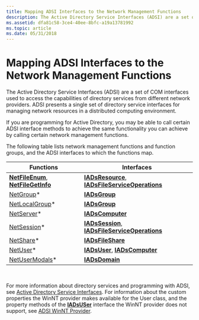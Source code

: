 ```yaml
---
title: Mapping ADSI Interfaces to the Network Management Functions
description: The Active Directory Service Interfaces (ADSI) are a set of COM interfaces used to access the capabilities of directory services from different network providers.
ms.assetid: dfa81c58-3ce4-40ee-8bfc-a19a13781992
ms.topic: article
ms.date: 05/31/2018
---
```


# Mapping ADSI Interfaces to the Network Management Functions

The Active Directory Service Interfaces (ADSI) are a set of COM interfaces used to access the capabilities of directory services from different network providers. ADSI presents a single set of directory service interfaces for managing network resources in a distributed computing environment.

If you are programming for Active Directory, you may be able to call certain ADSI interface methods to achieve the same functionality you can achieve by calling certain network management functions.

The following table lists network management functions and function groups, and the ADSI interfaces to which the functions map.



| Functions                                                                  | Interfaces                                                                                             |
|----------------------------------------------------------------------------|--------------------------------------------------------------------------------------------------------|
| [**NetFileEnum**](https://docs.microsoft.com/windows/desktop/api/lmshare/nf-lmshare-netfileenum), [**NetFileGetInfo**](https://docs.microsoft.com/windows/desktop/api/lmshare/nf-lmshare-netfilegetinfo) | [**IADsResource**](https://docs.microsoft.com/windows/desktop/api/iads/nn-iads-iadsresource), [**IADsFileServiceOperations**](https://docs.microsoft.com/windows/desktop/api/iads/nn-iads-iadsfileserviceoperations) |
| [NetGroup](group-functions.md)\*                                          | [**IADsGroup**](https://docs.microsoft.com/windows/desktop/api/iads/nn-iads-iadsgroup)                                                                        |
| [NetLocalGroup](local-group-functions.md)\*                               | [**IADsGroup**](https://docs.microsoft.com/windows/desktop/api/iads/nn-iads-iadsgroup)                                                                        |
| [NetServer](server-functions.md)\*                                        | [**IADsComputer**](https://docs.microsoft.com/windows/desktop/api/iads/nn-iads-iadscomputer)                                                                  |
| [NetSession](session-functions.md)\*                                      | [**IADsSession**](https://docs.microsoft.com/windows/desktop/api/iads/nn-iads-iadssession), [**IADsFileServiceOperations**](https://docs.microsoft.com/windows/desktop/api/iads/nn-iads-iadsfileserviceoperations)   |
| [NetShare](share-functions.md)\*                                          | [**IADsFileShare**](https://docs.microsoft.com/windows/desktop/api/iads/nn-iads-iadsfileshare)                                                                |
| [NetUser](user-functions.md)\*                                            | [**IADsUser**](https://docs.microsoft.com/windows/desktop/api/iads/nn-iads-iadsuser), [**IADsComputer**](https://docs.microsoft.com/windows/desktop/api/iads/nn-iads-iadscomputer)                                   |
| [NetUserModals](user-modal-functions.md)\*                                | [**IADsDomain**](https://docs.microsoft.com/windows/desktop/api/iads/nn-iads-iadsdomain)                                                                      |



 

For more information about directory services and programming with ADSI, see [Active Directory Service Interfaces](https://docs.microsoft.com/windows/desktop/ADSI/active-directory-service-interfaces-adsi). For information about the custom properties the WinNT provider makes available for the User class, and the property methods of the [**IADsUSer**](https://docs.microsoft.com/windows/desktop/api/iads/nn-iads-iadsuser) interface the WinNT provider does not support, see [ADSI WinNT Provider](https://docs.microsoft.com/windows/desktop/ADSI/adsi-winnt-provider).

 

 




